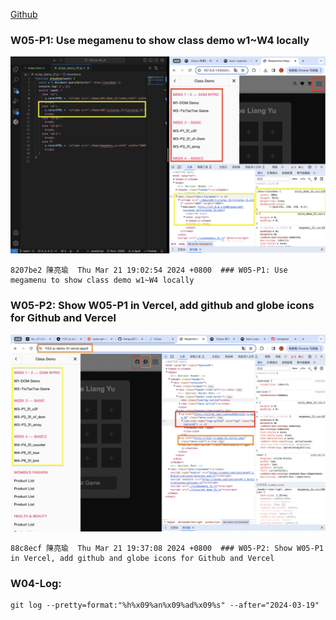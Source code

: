 [Github](https://github.com/liangyu9103/1122-js-demo_31.git)

### W05-P1: Use megamenu to show class demo w1~W4 locally

![](w05-p1.png)

```
8207be2 陳亮瑜  Thu Mar 21 19:02:54 2024 +0800  ### W05-P1: Use megamenu to show class demo w1~W4 locally
```

### W05-P2: Show W05-P1 in Vercel, add github and globe icons for Github and Vercel

![](w05-p2.png)

```
88c8ecf 陳亮瑜  Thu Mar 21 19:37:08 2024 +0800  ### W05-P2: Show W05-P1 in Vercel, add github and globe icons for Github and Vercel
```

### W04-Log:

```
git log --pretty=format:"%h%x09%an%x09%ad%x09%s" --after="2024-03-19"
```
